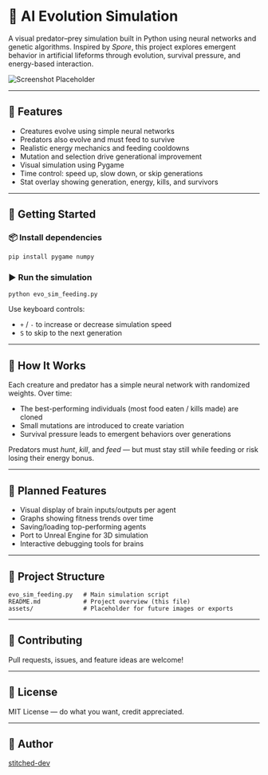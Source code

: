 # 🧬 AI Evolution Simulation

A visual predator–prey simulation built in Python using neural networks and genetic algorithms. Inspired by *Spore*, this project explores emergent behavior in artificial lifeforms through evolution, survival pressure, and energy-based interaction.

![Screenshot Placeholder](#) <!-- Replace with actual image link later -->

---

## 🧠 Features

* Creatures evolve using simple neural networks
* Predators also evolve and must feed to survive
* Realistic energy mechanics and feeding cooldowns
* Mutation and selection drive generational improvement
* Visual simulation using Pygame
* Time control: speed up, slow down, or skip generations
* Stat overlay showing generation, energy, kills, and survivors

---

## 🚀 Getting Started

### 📦 Install dependencies

```bash
pip install pygame numpy
```

### ▶️ Run the simulation

```bash
python evo_sim_feeding.py
```

Use keyboard controls:

* `+` / `-` to increase or decrease simulation speed
* `S` to skip to the next generation

---

## 🧬 How It Works

Each creature and predator has a simple neural network with randomized weights. Over time:

* The best-performing individuals (most food eaten / kills made) are cloned
* Small mutations are introduced to create variation
* Survival pressure leads to emergent behaviors over generations

Predators must *hunt*, *kill*, and *feed* — but must stay still while feeding or risk losing their energy bonus.

---

## 🔮 Planned Features

* Visual display of brain inputs/outputs per agent
* Graphs showing fitness trends over time
* Saving/loading top-performing agents
* Port to Unreal Engine for 3D simulation
* Interactive debugging tools for brains

---

## 📁 Project Structure

```
evo_sim_feeding.py   # Main simulation script
README.md            # Project overview (this file)
assets/              # Placeholder for future images or exports
```

---

## 🤝 Contributing

Pull requests, issues, and feature ideas are welcome!

---

## 📜 License

MIT License — do what you want, credit appreciated.

---

## 🧠 Author

[stitched-dev](https://github.com/stitched-dev)
